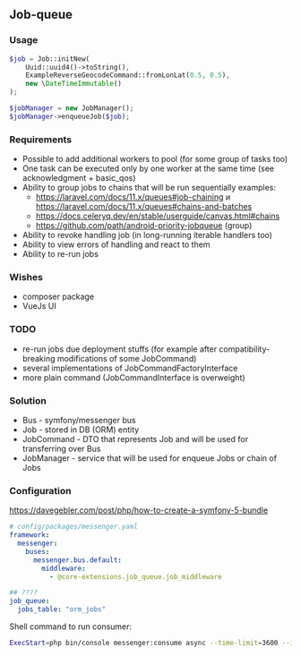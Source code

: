 ## Job-queue

### Usage

```php
$job = Job::initNew(
    Uuid::uuid4()->toString(),
    ExampleReverseGeocodeCommand::fromLonLat(0.5, 0.5),
    new \DateTimeImmutable()
);

$jobManager = new JobManager();
$jobManager->enqueueJob($job);
```

### Requirements

* Possible to add additional workers to pool (for some group of tasks too)
* One task can be executed only by one worker at the same time (see acknowledgment + basic_qos)
* Ability to group jobs to chains that will be run sequentially
  examples:
    - https://laravel.com/docs/11.x/queues#job-chaining и https://laravel.com/docs/11.x/queues#chains-and-batches
    - https://docs.celeryq.dev/en/stable/userguide/canvas.html#chains
    - https://github.com/path/android-priority-jobqueue (group)
* Ability to revoke handling job (in long-running iterable handlers too)
* Ability to view errors of handling and react to them
* Ability to re-run jobs

### Wishes

* composer package
* VueJs UI

### TODO

* re-run jobs due deployment stuffs (for example after compatibility-breaking modifications of some JobCommand)
* several implementations of JobCommandFactoryInterface
* more plain command (JobCommandInterface is overweight)

### Solution

* Bus - symfony/messenger bus
* Job - stored in DB (ORM) entity
* JobCommand - DTO that represents Job and will be used for transferring over Bus
* JobManager - service that will be used for enqueue Jobs or chain of Jobs

### Configuration

https://davegebler.com/post/php/how-to-create-a-symfony-5-bundle

```yaml
# config/packages/messenger.yaml
framework:
  messenger:
    buses:
      messenger.bus.default:
        middleware:
          - @core-extensions.job_queue.job_middleware

## ????
job_queue:
  jobs_table: "orm_jobs"
```

Shell command to run consumer:

```bash
ExecStart=php bin/console messenger:consume async --time-limit=3600 --id=worker_1
```


